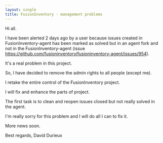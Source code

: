 ```yaml
---
layout: single
title: FusionInventory - management problems
---
```


Hi all.

I have been alerted 2 days ago by a user because issues created in FusionInventory-agent has been marked as solved but in an agent fork and not in the FusionInventory-agent (issue https://github.com/fusioninventory/fusioninventory-agent/issues/954).

It's a real problem in this project.

So, I have decided to remove the admin rights to all people (except me).

I retake the entire control of the FusionInventory project.

I will fix and enhance the parts of project.

The first task is to clean and reopen issues closed but not really solved in the agent.

I'm really sorry for this problem and I will do all I can to fix it.

More news soon.


Best regards,
David Durieux
